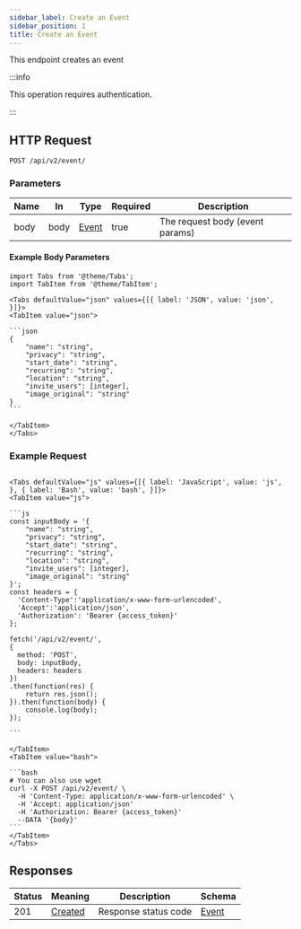 ```yaml
---
sidebar_label: Create an Event
sidebar_position: 1
title: Create an Event
---
```


This endpoint creates an event

:::info

This operation requires authentication.

:::

## HTTP Request

`POST /api/v2/event/`

### Parameters

| Name | In   | Type                                         | Required | Description                     |
|------|------|----------------------------------------------|----------|---------------------------------|
| body | body | [Event](/docs/apireference/v2/schemas/event) | true     | The request body (event params) |

#### Example Body Parameters

````mdx-code-block
import Tabs from '@theme/Tabs';
import TabItem from '@theme/TabItem';

<Tabs defaultValue="json" values={[{ label: 'JSON', value: 'json', }]}>
<TabItem value="json">

```json
{
    "name": "string",
    "privacy": "string",
    "start_date": "string",
    "recurring": "string",
    "location": "string",
    "invite_users": [integer],
    "image_original": "string"
}
```

</TabItem>
</Tabs>
````

### Example Request

````mdx-code-block

<Tabs defaultValue="js" values={[{ label: 'JavaScript', value: 'js', }, { label: 'Bash', value: 'bash', }]}>
<TabItem value="js">

```js
const inputBody = '{
    "name": "string",
    "privacy": "string",
    "start_date": "string",
    "recurring": "string",
    "location": "string",
    "invite_users": [integer],
    "image_original": "string"
}';
const headers = {
  'Content-Type':'application/x-www-form-urlencoded',
  'Accept':'application/json',
  'Authorization': 'Bearer {access_token}'
};

fetch('/api/v2/event/',
{
  method: 'POST',
  body: inputBody,
  headers: headers
})
.then(function(res) {
    return res.json();
}).then(function(body) {
    console.log(body);
});

```

</TabItem>
<TabItem value="bash">

```bash
# You can also use wget
curl -X POST /api/v2/event/ \
  -H 'Content-Type: application/x-www-form-urlencoded' \
  -H 'Accept: application/json'
  -H 'Authorization: Bearer {access_token}'
  --DATA '{body}'
```
</TabItem>
</Tabs>
````

## Responses

| Status | Meaning                                                      | Description          | Schema                                       |
|--------|--------------------------------------------------------------|----------------------|----------------------------------------------|
| 201    | [Created](https://tools.ietf.org/html/rfc7231#section-6.3.2) | Response status code | [Event](/docs/apireference/v2/schemas/event) |
